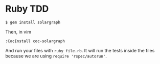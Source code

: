 # Ruby TDD

```
$ gem install solargraph
```

Then, in vim

```
:CocInstall coc-solargraph
```

And run your files with `ruby file.rb`. It will run the tests inside the files because we are using `require 'rspec/autorun'`.
